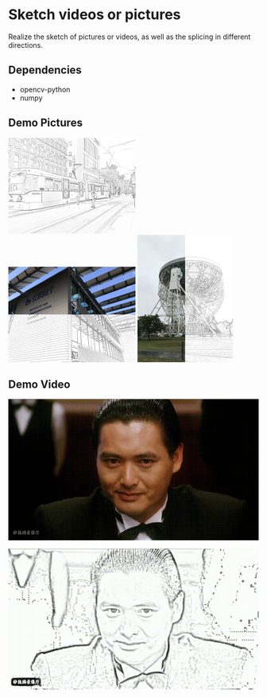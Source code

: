 # Sketch videos or pictures

Realize the sketch of pictures or videos, as well as the splicing in different directions.



## Dependencies

- opencv-python
- numpy



## Demo Pictures

<img src=".\demo\sketch-light-rail.jpg" alt="sketch-light-rail" style="zoom: 25%;" />

<img src=".\demo\up_down-Surrey.jpg" alt="up_down-Surrey" style="zoom: 25%;" />

<img src=".\demo\left_right-telescope.jpg" alt="left_right-telescope" style="zoom: 25%;" />



## Demo Video

![video](.\demo\video.gif)

![sketch-video](.\demo\sketch-video.gif)